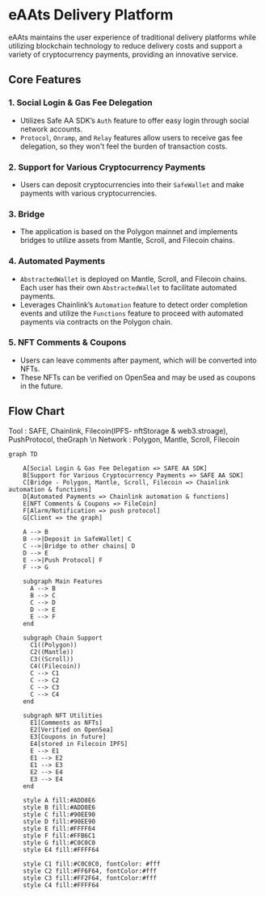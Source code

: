 # eAAts Delivery Platform

eAAts maintains the user experience of traditional delivery platforms while utilizing blockchain technology to reduce delivery costs and support a variety of cryptocurrency payments, providing an innovative service.

## Core Features

### 1. Social Login & Gas Fee Delegation

- Utilizes Safe AA SDK’s `Auth` feature to offer easy login through social network accounts.
- `Protocol`, `Onramp`, and `Relay` features allow users to receive gas fee delegation, so they won't feel the burden of transaction costs.

### 2. Support for Various Cryptocurrency Payments

- Users can deposit cryptocurrencies into their `SafeWallet` and make payments with various cryptocurrencies.

### 3. Bridge

- The application is based on the Polygon mainnet and implements bridges to utilize assets from Mantle, Scroll, and Filecoin chains.

### 4. Automated Payments

- `AbstractedWallet` is deployed on Mantle, Scroll, and Filecoin chains. Each user has their own `AbstractedWallet` to facilitate automated payments.
- Leverages Chainlink’s `Automation` feature to detect order completion events and utilize the `Functions` feature to proceed with automated payments via contracts on the Polygon chain.

### 5. NFT Comments & Coupons

- Users can leave comments after payment, which will be converted into NFTs.
- These NFTs can be verified on OpenSea and may be used as coupons in the future.

## Flow Chart
Tool : SAFE, Chainlink, Filecoin(IPFS- nftStorage & web3.stroage), PushProtocol, theGraph \n
Network : Polygon, Mantle, Scroll, Filecoin

```mermaid
graph TD

    A[Social Login & Gas Fee Delegation => SAFE AA SDK]
    B[Support for Various Cryptocurrency Payments => SAFE AA SDK]
    C[Bridge - Polygon, Mantle, Scroll, Filecoin => Chainlink automation & functions]
    D[Automated Payments => Chainlink automation & functions]
    E[NFT Comments & Coupons => FileCoin]
    F[Alarm/Notification => push protocol]
    G[Client => the graph]

    A --> B
    B -->|Deposit in SafeWallet| C
    C -->|Bridge to other chains| D
    D --> E
    E -->|Push Protocol| F
    F --> G

    subgraph Main Features
      A --> B
      B --> C
      C --> D
      D --> E
      E --> F
    end

    subgraph Chain Support
      C1((Polygon))
      C2((Mantle))
      C3((Scroll))
      C4((Filecoin))
      C --> C1
      C --> C2
      C --> C3
      C --> C4
    end

    subgraph NFT Utilities
      E1[Comments as NFTs]
      E2[Verified on OpenSea]
      E3[Coupons in future]
      E4[stored in Filecoin IPFS]
      E --> E1
      E1 --> E2
      E1 --> E3
      E2 --> E4
      E3 --> E4
    end

    style A fill:#ADD8E6
    style B fill:#ADD8E6
    style C fill:#90EE90
    style D fill:#90EE90
    style E fill:#FFFF64
    style F fill:#FFB6C1
    style G fill:#C0C0C0
    style E4 fill:#FFFF64

    style C1 fill:#C0C0C0, fontColor: #fff
    style C2 fill:#FF6F64, fontColor:#fff
    style C3 fill:#FF2F64, fontColor:#fff
    style C4 fill:#FFFF64
```
